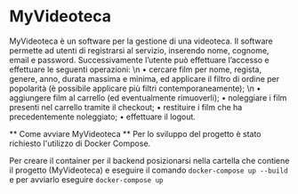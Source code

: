 # MyVideoteca

MyVideoteca è un software per la gestione di una videoteca. Il software permette ad utenti di registrarsi al servizio, inserendo nome, cognome, email e password. Successivamente l’utente può effettuare l’accesso e effettuare le seguenti operazioni: \n
• cercare film per nome, regista, genere, anno, durata massima e minima, ed applicare il filtro di ordine per popolarità (è possibile applicare più filtri contemporaneamente); \n
• aggiungere film al carrello (ed eventualmente rimuoverli);
• noleggiare i film presenti nel carrello tramite il checkout;
• restituire i film che ha precedentemente noleggiato;
• effettuare il logout.

** Come avviare MyVideoteca **
Per lo sviluppo del progetto è stato richiesto l'utilizzo di Docker Compose.

Per creare il container per il backend posizionarsi nella cartella che contiene il progetto (MyVideoteca) e eseguire il comando
` docker-compose up --build `
e per avviarlo eseguire
` docker-compose up `
